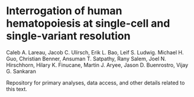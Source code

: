 # Interrogation of human hematopoiesis at single-cell and single-variant resolution

Caleb A. Lareau, Jacob C. Ulirsch, Erik L. Bao, Leif S. Ludwig. Michael H. Guo, Christian Benner, Ansuman T. Satpathy, Rany Salem, Joel N. Hirschhorn, Hilary K. Finucane, Martin J. Aryee, Jason D. Buenrostro, Vijay G. Sankaran

Repository for primary analyses, data access, and other details related to this text. 

<br><br>

